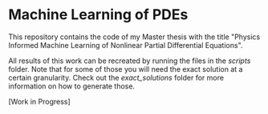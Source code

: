 # Machine Learning of PDEs
This repository contains the code of my Master thesis with the title "Physics Informed Machine Learning of Nonlinear Partial Differential Equations".

All results of this work can be recreated by running the files in the *scripts* folder. Note that for some of those you will need the exact solution at a certain granularity. Check out the *exact_solutions* folder for more information on how to generate those.

[Work in Progress]
